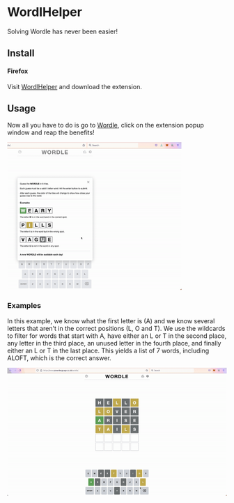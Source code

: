 # WordlHelper

Solving Wordle has never been easier!

## Install

#### Firefox

Visit [WordlHelper](https://addons.mozilla.org/en-US/firefox/addon/wordlhelper/) and download the extension.

## Usage

Now all you have to do is go to [Wordle](https://www.powerlanguage.co.uk/wordle/), click on the extension popup window and reap the benefits!

<img src="images/wordlhelper-open-extension.gif" width="400"/>

### Examples

In this example, we know what the first letter is (A) and we know several letters that aren't in the correct positions (L, O and T).
We use the wildcards to filter for words that start with A, have either an L or T in the second place, any letter in the third place, an unused letter in the fourth place, and finally either an L or T in the last place.
This yields a list of 7 words, including ALOFT, which is the correct answer.

<img src="images/wordlhelper-example.gif"/>